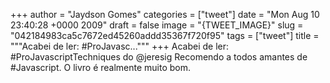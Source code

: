 
+++
author = "Jaydson Gomes"
categories = ["tweet"]
date = "Mon Aug 10 23:40:28 +0000 2009"
draft = false
image = "{TWEET_IMAGE}"
slug = "042184983ca5c7672ed45260addd35367f720f95"
tags = ["tweet"]
title = """Acabei de ler: #ProJavasc..."""
+++
Acabei de ler: #ProJavascriptTechniques do @jeresig   Recomendo a todos amantes de #Javascript. O livro é realmente muito bom.
